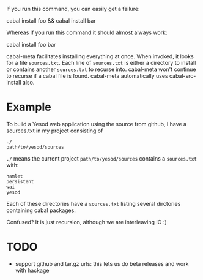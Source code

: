 If you run this command, you can easily get a failure:

   cabal install foo && cabal install bar

 Whereas if you run this command it should almost always work:

   cabal install foo bar

cabal-meta facilitates installing everything at once.
When invoked, it looks for a file `sources.txt`.
Each line of `sources.txt` is either a directory to install or contains another `sources.txt` to recurse into.
cabal-meta won't continue to recurse if a cabal file is found.
cabal-meta automatically uses cabal-src-install also.


# Example

To build a Yesod web application using the source from github, I have a sources.txt in my project consisting of

    ./
    path/to/yesod/sources

`./` means the current project
`path/to/yesod/sources` contains a `sources.txt` with:

    hamlet
    persistent
    wai
    yesod

Each of these directories have a `sources.txt` listing several dirctories containing cabal packages.

Confused? It is just recursion, although we are interleaving IO :)


# TODO

* support github and tar.gz urls: this lets us do beta releases and work with hackage
